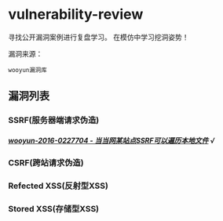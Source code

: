 # vulnerability-review
寻找公开漏洞案例进行复盘学习。
在模仿中学习挖洞姿势！

漏洞来源：
```
wooyun漏洞库
```
## 漏洞列表
### SSRF(服务器端请求伪造)
##### [wooyun-2016-0227704 - 当当网某站点SSRF可以遍历本地文件](https://wooyun.laolisafe.com/bug_detail.php?wybug_id=wooyun-2016-0227704) √


### CSRF(跨站请求伪造)

### Refected XSS(反射型XSS)

### Stored XSS(存储型XSS)


